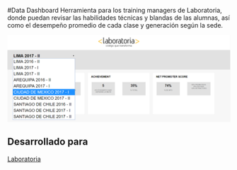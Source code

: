 #Data Dashboard
Herramienta para los training managers de Laboratoria, donde puedan revisar las habilidades técnicas y blandas de las alumnas, así como el desempeño promedio de cada clase y generación según la sede. 

![Sin titulo](assets/images/captura-1.png)  

## Desarrollado para 
[Laboratoria](http://laboratoria.la)
